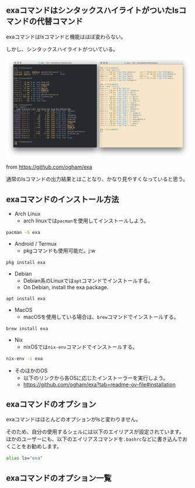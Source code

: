 



## exaコマンドはシンタックスハイライトがついたlsコマンドの代替コマンド

exaコマンドはlsコマンドと機能はほぼ変わらない。

しかし、シンタックスハイライトがついている。

<img src="https://github.com/minegishirei/store/blob/main/linux/exa/screenshots.png?raw=true">

from https://github.com/ogham/exa

通常のlsコマンドの出力結果とはことなり、かなり見やすくなっていると思う。



## exaコマンドのインストール方法


- Arch Linux
    - arch linuxでは`pacman`を使用してインストールしよう。

```sh
pacman -S exa
```

- Android / Termux
    - pkgコマンドも使用可能だ。j:w

```sh
pkg install exa
```

- Debian
    - Debian系のLinuxでは`apt`コマンドでインストールする。
    - On Debian, install the exa package.

```sh
apt install exa
```


- MacOS
    - macOSを使用している場合は、`brew`コマンドでインストールする。

```sh
brew install exa
```

- Nix
    - nixOSでは`nix-env`コマンドでインストールする。

```sh
nix-env -i exa
```


- そのほかのOS
    - 以下のリンクから各OSに応じたインストーラーを実行しよう。
    - https://github.com/ogham/exa?tab=readme-ov-file#installation




## exaコマンドのオプション

exaコマンドはほとんどのオプションがlsと変わりません。

そのため、自分の使用するシェルには以下のエイリアスが設定されています。
ほかのユーザーにも、以下のエイリアスコマンドを`.bashrc`などに書き込んでおくことをお勧めします。

```sh
alias ls="exa"
```


## exaコマンドのオプション一覧




















